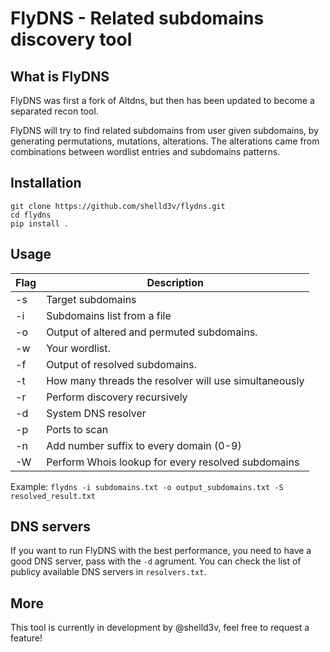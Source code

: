 # FlyDNS - Related subdomains discovery tool

## What is FlyDNS

FlyDNS was first a fork of Altdns, but then has been updated to become a separated recon tool.

FlyDNS will try to find related subdomains from user given subdomains, by generating permutations, mutations, alterations. The alterations came from combinations between wordlist entries and subdomains patterns.

## Installation

```
git clone https://github.com/shelld3v/flydns.git
cd flydns
pip install .
```

## Usage

| Flag | Description
|------|------------------------------------------------------
|  -s  | Target subdomains
|  -i  | Subdomains list from a file
|  -o  | Output of altered and permuted subdomains.
|  -w  | Your wordlist.
|  -f  | Output of resolved subdomains.
|  -t  | How many threads the resolver will use simultaneously
|  -r  | Perform discovery recursively
|  -d  | System DNS resolver
|  -p  | Ports to scan
|  -n  | Add number suffix to every domain (0-9)
|  -W  | Perform Whois lookup for every resolved subdomains

Example: `flydns -i subdomains.txt -o output_subdomains.txt -S resolved_result.txt`

## DNS servers

If you want to run FlyDNS with the best performance, you need to have a good DNS server, pass with the `-d` agrument. You can check the list of publicy available DNS servers in `resolvers.txt`.

## More

This tool is currently in development by @shelld3v, feel free to request a feature!
